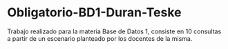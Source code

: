 # Obligatorio-BD1-Duran-Teske
Trabajo realizado para la materia Base de Datos 1, consiste en 10 consultas a partir de un escenario planteado por los docentes de la misma.
